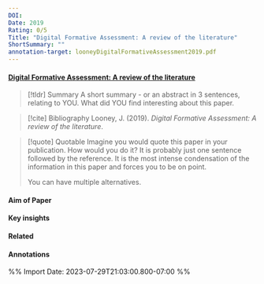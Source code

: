 ```yaml
---
DOI: 
Date: 2019
Rating: 0/5
Title: "Digital Formative Assessment: A review of the literature"
ShortSummary: ""
annotation-target: looneyDigitalFormativeAssessment2019.pdf
---
```



#### [Digital Formative Assessment: A review of the literature](looneyDigitalFormativeAssessment2019.pdf)




> [!tldr] Summary
> A short summary - or an abstract in 3 sentences, relating to YOU. What did YOU find interesting about this paper. 

> [!cite] Bibliography
>Looney, J. (2019). _Digital Formative Assessment: A review of the literature_.

> [!quote] Quotable
> Imagine you would quote this paper in your publication. How would you do it? It is probably just one sentence followed by the reference. It is the most intense condensation of the information in this paper and forces you to be on point. 
> 
> You can have multiple alternatives. 


#### Aim of Paper


#### Key insights 


#### Related

#### Annotations





%% Import Date: 2023-07-29T21:03:00.800-07:00 %%

